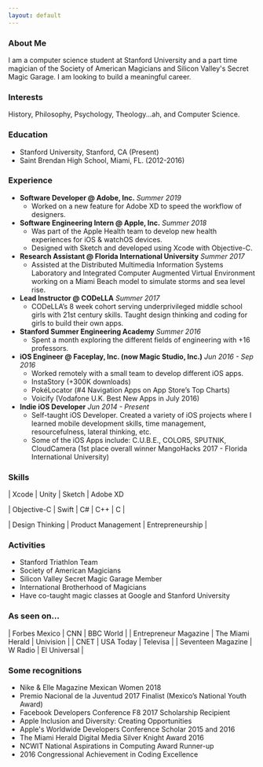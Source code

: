 ```yaml
---
layout: default
---
```


### About Me

I am a computer science student at Stanford University and a part time magician of the Society of American Magicians and Silicon Valley's Secret Magic Garage. I am looking to build a meaningful career.

### Interests 

History, Philosophy, Psychology, Theology...ah, and Computer Science.

### Education

*   Stanford University, Stanford, CA (Present)
*   Saint Brendan High School, Miami, FL. (2012-2016)

### Experience 
- **Software Developer @ Adobe, Inc.** *Summer 2019*
    - Worked on a new feature for Adobe XD to speed the workflow of designers. 
- **Software Engineering Intern @ Apple, Inc.** *Summer 2018*
    - Was part of the Apple Health team to develop new health experiences for iOS & watchOS devices. 
    - Designed with Sketch and developed using Xcode with Objective-C.
- **Research Assistant @ Florida International University** *Summer 2017*
    - Assisted at the Distributed Multimedia Information Systems Laboratory and Integrated Computer Augmented Virtual Environment working on a Miami Beach model to simulate storms and sea level rise.
- **Lead Instructor @ CODeLLA** *Summer 2017*
    - CODeLLA’s 8 week cohort serving underprivileged middle school girls with 21st century skills. Taught design thinking and coding for girls to build their own apps.
- **Stanford Summer Engineering Academy** *Summer 2016*
    - Spent a month exploring the different fields of engineering with +16 professors.
- **iOS Engineer @ Faceplay, Inc. (now Magic Studio, Inc.)** *Jun 2016 - Sep 2016*
    - Worked remotely with a small team to develop different iOS apps.
    - InstaStory (+300K downloads)
    - PokéLocator (#4 Navigation Apps on App Store’s Top Charts)
    - Voicify (Vodafone U.K. Best New Apps in July 2016)
- **Indie iOS Developer** *Jun 2014 - Present*
    - Self-taught iOS Developer. Created a variety of iOS projects where I learned mobile development skills, time management, resourcefulness, lateral thinking, etc.
    - Some of the iOS Apps include: C.U.B.E., COLOR5, SPUTNIK, CloudCamera (1st place overall winner MangoHacks 2017 - Florida International University)


### Skills

 | Xcode |  Unity | Sketch | Adobe XD

| Objective-C |  Swift | C# | C++ | C |

| Design Thinking | Product Management | Entrepreneurship |


### Activities

- Stanford Triathlon Team 
- Society of American Magicians  
- Silicon Valley Secret Magic Garage Member 
- International Brotherhood of Magicians 
- Have co-taught magic classes at Google and Stanford University 

### As seen on...

| Forbes Mexico | CNN | BBC World | 
| Entrepreneur Magazine | The Miami Herald | Univision | 
| CNET | USA Today | Televisa | 
| Seventeen Magazine | W Radio | El Universal |

### Some recognitions
* Nike & Elle Magazine Mexican Women 2018
* Premio Nacional de la Juventud 2017 Finalist (Mexico’s National Youth Award)
* Facebook Developers Conference F8 2017 Scholarship Recipient
* Apple Inclusion and Diversity: Creating Opportunities
* Apple's Worldwide Developers Conference Scholar 2015 and 2016
* The Miami Herald Digital Media Silver Knight Award 2016
* NCWIT National Aspirations in Computing Award Runner-up 
* 2016 Congressional Achievement in Coding Excellence

